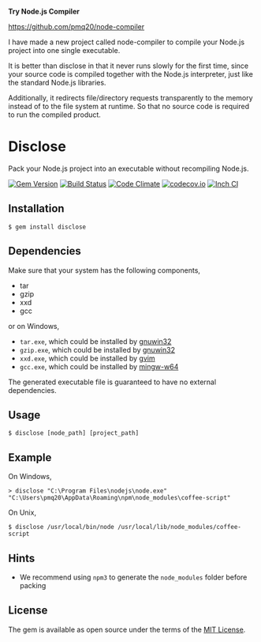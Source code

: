 __Try Node.js Compiler__

https://github.com/pmq20/node-compiler

I have made a new project called node-compiler to compile your Node.js project into one single executable.

It is better than disclose in that it never runs slowly for the first time, since your source code is compiled together with the Node.js interpreter, just like the standard Node.js libraries.

Additionally, it redirects file/directory requests transparently to the memory instead of to the file system at runtime. So that no source code is required to run the compiled product.

# Disclose

Pack your Node.js project into an executable without recompiling Node.js.

[![Gem Version](https://badge.fury.io/rb/disclose.svg)](https://badge.fury.io/rb/disclose)
[![Build Status](https://travis-ci.org/pmq20/disclose.svg)](https://travis-ci.org/pmq20/disclose)
[![Code Climate](https://codeclimate.com/github/pmq20/disclose/badges/gpa.svg)](https://codeclimate.com/github/pmq20/disclose)
[![codecov.io](https://codecov.io/github/pmq20/disclose/coverage.svg?branch=master)](https://codecov.io/github/pmq20/disclose?branch=master)
[![Inch CI](http://inch-ci.org/github/pmq20/disclose.svg?branch=master)](http://inch-ci.org/github/pmq20/disclose?branch=master)

## Installation

    $ gem install disclose

## Dependencies

Make sure that your system has the following components,

- tar
- gzip
- xxd
- gcc

or on Windows,

- `tar.exe`, which could be installed by [gnuwin32](http://gnuwin32.sourceforge.net)
- `gzip.exe`, which could be installed by [gnuwin32](http://gnuwin32.sourceforge.net)
- `xxd.exe`, which could be installed by [gvim](http://www.vim.org/download.php#pc)
- `gcc.exe`, which could be installed by [mingw-w64](https://sourceforge.net/projects/mingw-w64)

The generated executable file is guaranteed to have no external dependencies.

## Usage

    $ disclose [node_path] [project_path]

## Example

On Windows,

    > disclose "C:\Program Files\nodejs\node.exe" "C:\Users\pmq20\AppData\Roaming\npm\node_modules\coffee-script"

On Unix,

    $ disclose /usr/local/bin/node /usr/local/lib/node_modules/coffee-script

## Hints

* We recommend using `npm3` to generate the `node_modules` folder before packing

## License

The gem is available as open source under the terms of the [MIT License](http://opensource.org/licenses/MIT).
